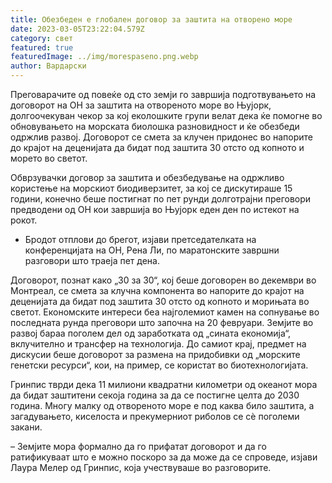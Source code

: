 ```yaml
---
title: Обезбеден е глобален договор за заштита на отворено море
date: 2023-03-05T23:22:04.579Z
category: свет
featured: true
featuredImage: ../img/morespaseno.png.webp
author: Вардарски
---
```


Преговарачите од повеќе од сто земји го завршија подготвувањето на договорот на ОН за заштита на отвореното море во Њујорк, долгоочекуван чекор за кој еколошките групи велат дека ќе помогне во обновувањето на морската биолошка разновидност и ќе обезбеди одржлив развој. Договорот се смета за клучен придонес во напорите до крајот на деценијата да бидат под заштита 30 отсто од копното и морето во светот.

Обврзувачки договор за заштита и обезбедување на одржливо користење на морскиот биодиверзитет, за кој се дискутираше 15 години, конечно беше постигнат по пет рунди долготрајни преговори предводени од ОН кои завршија во Њујорк еден ден по истекот на рокот.

- Бродот отплови до брегот, изјави претседателката на конференцијата на ОН, Рена Ли, по маратонските завршни разговори што траеја пет дена.

Договорот, познат како „30 за 30“, кој беше договорен во декември во Монтреал, се смета за клучна компонента во напорите до крајот на деценијата да бидат под заштита 30 отсто од копното и морињата во светот. Економските интереси беа најголемиот камен на сопнување во последната рунда преговори што започна на 20 февруари. Земјите во развој бараа поголем дел од заработката од „сината економија“, вклучително и трансфер на технологија. До самиот крај, предмет на дискусии беше договорот за размена на придобивки од „морските генетски ресурси“, кои, на пример, се користат во биотехнологијата.

Гринпис тврди дека 11 милиони квадратни километри од океанот мора да бидат заштитени секоја година за да се постигне целта до 2030 година. Многу малку од отвореното море е под каква било заштита, а загадувањето, киселоста и прекумерниот риболов се сè поголеми закани.

– Земјите мора формално да го прифатат договорот и да го ратификуваат што е можно поскоро за да може да се спроведе, изјави Лаура Мелер од Гринпис, која учествуваше во разговорите.
